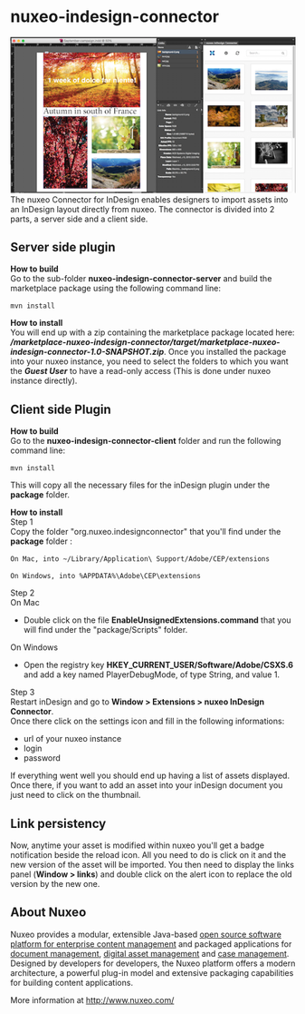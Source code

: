 # nuxeo-indesign-connector
<img src="Screen-Shot.png"/>  
The nuxeo Connector for InDesign enables designers to import assets into an InDesign layout directly from nuxeo.
The connector is divided into 2 parts, a server side and a client side.

## Server side plugin

**How to build**  
Go to the sub-folder **nuxeo-indesign-connector-server** and build the marketplace package using the following command line:
```
mvn install
```

**How to install**  
You will end up with a zip containing the marketplace package located here:  ***/marketplace-nuxeo-indesign-connector/target/marketplace-nuxeo-indesign-connector-1.0-SNAPSHOT.zip***.
Once you installed the package into your nuxeo instance, you need to select the folders to which you want the ***Guest User*** to have a read-only access (This is done under nuxeo instance directly).


## Client side Plugin

**How to build**  
Go to the **nuxeo-indesign-connector-client** folder and run the following command line:
```
mvn install
```
This will copy all the necessary files for the inDesign plugin under the **package** folder.

**How to install**  
Step 1  
 Copy the folder "org.nuxeo.indesignconnector" that you'll find under the **package** folder :
```
On Mac, into ~/Library/Application\ Support/Adobe/CEP/extensions
```
```
On Windows, into %APPDATA%\Adobe\CEP\extensions
```
Step 2  
On Mac
- Double click on the file **EnableUnsignedExtensions.command** that you will find under the "package/Scripts" folder.

On Windows
- Open the registry key **HKEY_CURRENT_USER/Software/Adobe/CSXS.6** and add a key named PlayerDebugMode, of type String, and value 1.

Step 3  
Restart inDesign and go to **Window > Extensions > nuxeo InDesign Connector**.  
Once there click on the settings icon and fill in the following informations:
- url of your nuxeo instance
- login
- password  

If everything went well you should end up having a list of assets displayed.
Once there, if you want to add an asset into your inDesign document you just need to click on the thumbnail.

## Link persistency
Now, anytime your asset is modified within nuxeo you'll get a badge notification beside the reload icon. All you need to do is click on it and the
new version of the asset will be imported.
You then need to display the links panel (**Window > links**) and double click on the alert icon to replace the old version by the new one.

## About Nuxeo

Nuxeo provides a modular, extensible Java-based [open source software platform for enterprise content management](http://www.nuxeo.com/en/products/ep) and packaged applications for [document management](http://www.nuxeo.com/en/products/document-management), [digital asset management](http://www.nuxeo.com/en/products/dam) and [case management](http://www.nuxeo.com/en/products/case-management). Designed by developers for developers, the Nuxeo platform offers a modern architecture, a powerful plug-in model and extensive packaging capabilities for building content applications.

More information at <http://www.nuxeo.com/>
